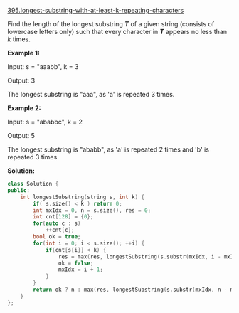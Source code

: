 [395.longest-substring-with-at-least-k-repeating-characters](https://leetcode.com/problems/longest-substring-with-at-least-k-repeating-characters/)  

Find the length of the longest substring **_T_** of a given string (consists of lowercase letters only) such that every character in **_T_** appears no less than _k_ times.

**Example 1:**

Input:
s = "aaabb", k = 3

Output:
3

The longest substring is "aaa", as 'a' is repeated 3 times.

**Example 2:**

Input:
s = "ababbc", k = 2

Output:
5

The longest substring is "ababb", as 'a' is repeated 2 times and 'b' is repeated 3 times.  



**Solution:**  

```cpp
class Solution {
public:
    int longestSubstring(string s, int k) {
        if( s.size() < k ) return 0;
        int mxIdx = 0, n = s.size(), res = 0;
        int cnt[128] = {0};
        for(auto c : s)
            ++cnt[c];
        bool ok = true;
        for(int i = 0; i < s.size(); ++i) {
            if(cnt[s[i]] < k) {
                res = max(res, longestSubstring(s.substr(mxIdx, i - mxIdx), k));
                ok = false;
                mxIdx = i + 1;
            }
        }
        return ok ? n : max(res, longestSubstring(s.substr(mxIdx, n - mxIdx), k));
    }
};
```
      